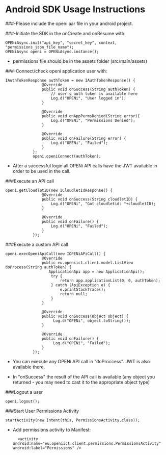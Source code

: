 # Android SDK Usage Instructions

###-Please include the openi aar file in your android project.

###-Initiate the SDK in the onCreate and onResume with:


    OPENiAsync.init("api_key", "secret_key", context, "permissions_json_file_name");
    OPENiAsync openi = OPENiAsync.instance();


* permissions file should be in the assets folder (src/main/assets)

###-Connect/check openi application user with:


    IAuthTokenResponse authToken = new IAuthTokenResponse() {
                    @Override
                    public void onSuccess(String authToken) {
                        // user's auth token is available here
                        Log.d("OPENi", "User logged in");
                    }
    
                    @Override
                    public void onAppPermsDenied(String error){
                        Log.d("OPENi", "Permissions Denied");
                    }
    
                    @Override
                    public void onFailure(String error) {
                        Log.d("OPENi", "Failed");
                    }
                };
                openi.openiConnect(authToken);


* After a successful login all OPENi API calls have the JWT available in order to be used in the call.

###Execute an API call 


    openi.getCloudletID(new ICloudletIdResponse() {
                    @Override
                    public void onSuccess(String cloudletID) {
                        Log.d("OPENi", "Got cloudletid: "+cloudletID);
                    }
    
                    @Override
                    public void onFailure() {
                        Log.d("OPENi", "Failed");
                    }
                });


###Execute a custom API call


    openi.execOpeniApiCall(new IOPENiAPiCall() {
                    @Override
                    public eu.openiict.client.model.ListView doProcess(String authToken) {
                       ApplicationApi app = new ApplicationApi();
                        try {
                            return app.applicationList(0, 0, authToken);
                        } catch (ApiException e) {
                            e.printStackTrace();
                            return null;
                        }
                    }
    
                    @Override
                    public void onSuccess(Object object) {
                         Log.d("OPENi", object.toString());
                    }
    
                    @Override
                    public void onFailure() {
                         Log.d("OPENi", "Failed");
                    }
                });

            
* You can execute any OPENi API call in "doProccess". JWT is also available there.

* In "onSuccess" the result of the API call is available (any object you returned - you may need to cast it to the appropriate object type)

###Logout a user


    openi.logout();


###Start User Permissions Activity


    startActivity(new Intent(this, PermissionsActivity.class));


* Add permissions activity to Manifest:


        <activity android:name="eu.openiict.client.permissions.PermissionsActivity" android:label="Permissions" />
